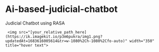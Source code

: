 # Ai-based-judicial-chatbot
Judicial Chatbot using RASA 

     <img src="[your_relative_path_here](https://ik.imagekit.io/p3m6pukra/img1.png?updatedAt=1683616005614&tr=w-1080%2Ch-1080%2Cfo-auto)" width="350" title="hover text">
